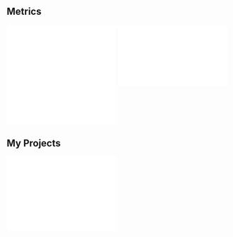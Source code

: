 ## Metrics

<picture>
  <source media="(max-width: 730px)" srcset="metrics.base.svg" alt="GitHub base stats" type="image/svg+xml" width=100%>
  <img src="metrics.base.svg" alt="GitHub base stats" type="image/svg+xml" align ="top" width=49%>
</picture>

<picture>
  <source media="(max-width: 730px)" srcset="metrics.languages.svg" alt="GitHub languages stats" type="image/svg+xml" width=100%>
  <img src="metrics.languages.svg" alt="GitHub languages stats" type="image/svg+xml" align ="top" width=49%>
</picture>

## My Projects

<a href="https://github.com/GTazz?tab=repositories&q=&type=&language=&sort=">
  <picture>
    <source media="(max-width: 730px)" srcset="metrics.projects.svg" alt="GitHub repos" type="image/svg+xml" width=100% >
    <img src="metrics.projects.svg" alt="GitHub repos" type="image/svg+xml" align ="top" width=49%>
  </picture>
</a>